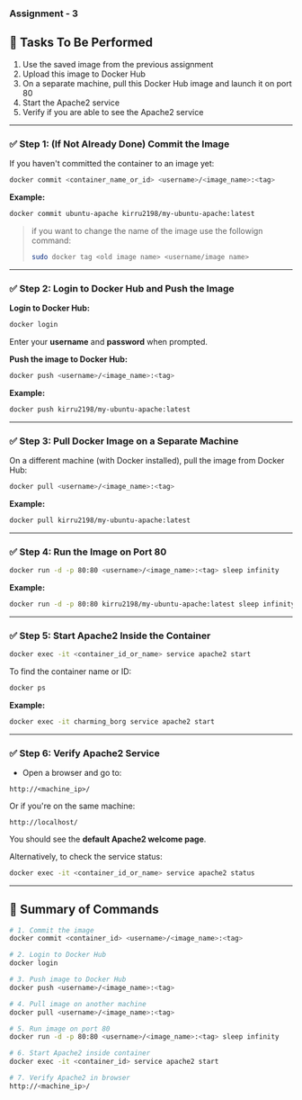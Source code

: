 ### Assignment - 3 

## 🧪 Tasks To Be Performed

1. Use the saved image from the previous assignment  
2. Upload this image to Docker Hub  
3. On a separate machine, pull this Docker Hub image and launch it on port 80  
4. Start the Apache2 service  
5. Verify if you are able to see the Apache2 service  

---

### ✅ Step 1: (If Not Already Done) Commit the Image

If you haven't committed the container to an image yet:

```bash
docker commit <container_name_or_id> <username>/<image_name>:<tag>
```

**Example:**

```bash
docker commit ubuntu-apache kirru2198/my-ubuntu-apache:latest
```
> if you want to change the name of the image use the followign command:
> ```bash
> sudo docker tag <old image name> <username/image name>
> ```

---

### ✅ Step 2: Login to Docker Hub and Push the Image

**Login to Docker Hub:**

```bash
docker login
```

Enter your **username** and **password** when prompted.

**Push the image to Docker Hub:**

```bash
docker push <username>/<image_name>:<tag>
```

**Example:**

```bash
docker push kirru2198/my-ubuntu-apache:latest
```

---

### ✅ Step 3: Pull Docker Image on a Separate Machine

On a different machine (with Docker installed), pull the image from Docker Hub:

```bash
docker pull <username>/<image_name>:<tag>
```

**Example:**

```bash
docker pull kirru2198/my-ubuntu-apache:latest
```

---

### ✅ Step 4: Run the Image on Port 80

```bash
docker run -d -p 80:80 <username>/<image_name>:<tag> sleep infinity
```

**Example:**

```bash
docker run -d -p 80:80 kirru2198/my-ubuntu-apache:latest sleep infinity
```

---

### ✅ Step 5: Start Apache2 Inside the Container

```bash
docker exec -it <container_id_or_name> service apache2 start
```

To find the container name or ID:

```bash
docker ps
```

**Example:**

```bash
docker exec -it charming_borg service apache2 start
```

---

### ✅ Step 6: Verify Apache2 Service

- Open a browser and go to:

```
http://<machine_ip>/
```

Or if you're on the same machine:

```
http://localhost/
```

You should see the **default Apache2 welcome page**.

Alternatively, to check the service status:

```bash
docker exec -it <container_id_or_name> service apache2 status
```

---

## 🔁 Summary of Commands

```bash
# 1. Commit the image
docker commit <container_id> <username>/<image_name>:<tag>

# 2. Login to Docker Hub
docker login

# 3. Push image to Docker Hub
docker push <username>/<image_name>:<tag>

# 4. Pull image on another machine
docker pull <username>/<image_name>:<tag>

# 5. Run image on port 80
docker run -d -p 80:80 <username>/<image_name>:<tag> sleep infinity

# 6. Start Apache2 inside container
docker exec -it <container_id> service apache2 start

# 7. Verify Apache2 in browser
http://<machine_ip>/
```
